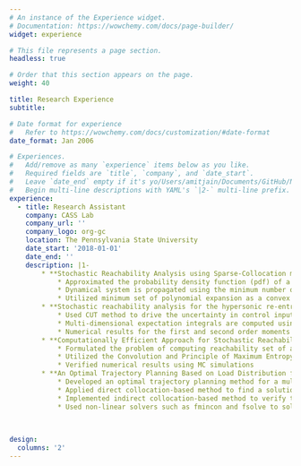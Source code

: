 ```yaml
---
# An instance of the Experience widget.
# Documentation: https://wowchemy.com/docs/page-builder/
widget: experience

# This file represents a page section.
headless: true

# Order that this section appears on the page.
weight: 40

title: Research Experience
subtitle:

# Date format for experience
#   Refer to https://wowchemy.com/docs/customization/#date-format
date_format: Jan 2006

# Experiences.
#   Add/remove as many `experience` items below as you like.
#   Required fields are `title`, `company`, and `date_start`.
#   Leave `date_end` empty if it's yo/Users/amitjain/Documents/GitHub/NewWebsite/content/home/experience.mdur current employer.
#   Begin multi-line descriptions with YAML's `|2-` multi-line prefix.
experience:
  - title: Research Assistant
    company: CASS Lab
    company_url: ''
    company_logo: org-gc
    location: The Pennsylvania State University
    date_start: '2018-01-01'
    date_end: ''
    description: |1-
        * **Stochastic Reachability Analysis using Sparse-Collocation method:** 
            * Approximated the probability density function (pdf) of a general non-linear system using transformation of variables at any given instant of time
            * Dynamical system is propagated using the minimum number of collocation points, which are computed through the non-product quadrature method known as the Conjugate Unscented Transformation (CUT) method
            * Utilized minimum set of polynomial expansion as a convex optimization problem to find the sparse approximation solution
        * **Stochastic reachability analysis for the hypersonic re-entry problem:** 
            * Used CUT method to drive the uncertainty in control input to compute the reachability set for the hypersonic reentry model
            * Multi-dimensional expectation integrals are computed using CUT to get desired order statistical moments
            * Numerical results for the first and second order moments are computed for two different maneuvers and are verified using Monte Carlo (MC) simulations
        * **Computationally Efficient Approach for Stochastic Reachability Set Analysis:** 
            * Formulated the problem of computing reachability set of a system in a probabilistic manner
            * Utilized the Convolution and Principle of Maximum Entropy (PME) techniques to find the pdf of a system at any given time
            * Verified numerical results using MC simulations
        * **An Optimal Trajectory Planning Based on Load Distribution for a Multi-lift System:** 
            * Developed an optimal trajectory planning method for a multi-lift system using direct and indirect collocation method
            * Applied direct collocation-based method to find a solution
            * Implemented indirect collocation-based method to verify the solution obtained from the direct collocation method
            * Used non-linear solvers such as fmincon and fsolve to solve the optimization problem
            
        

design:
  columns: '2'
---
```

